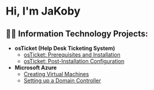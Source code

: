 <h1>Hi, I'm JaKoby</h1>

<h2>👨‍💻 Information Technology Projects:</h2>

- <b>osTicket (Help Desk Ticketing System)</b>
  - [osTicket: Prerequisites and Installation](https://github.com/JaKobyBoydd/osticket-prereqs)
  - [osTicket: Post-Installation Configuration](https://github.com/JaKobyBoydd/post-install-config)
- <b>Microsoft Azure</b>
  - [Creating Virtual Machines](https://github.com/joshmadakorcc/configure-ad)
  - [Setting up a Domain Controller](https://github.com/joshmadakorcc/azure-network-protocols)
